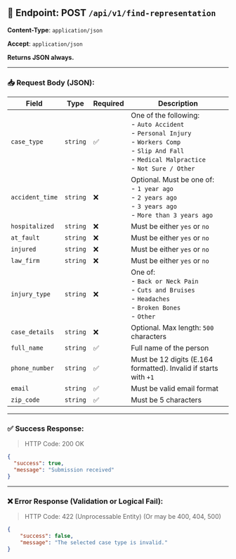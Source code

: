 ## 📡 Endpoint: POST `/api/v1/find-representation`

**Content-Type**: `application/json`

**Accept**: `application/json`

**Returns JSON always.**

-------

### 📥 Request Body (JSON):


| Field           | Type     | Required | Description                                                                                                                                                   |
| --------------- | -------- | -------- | ------------------------------------------------------------------------------------------------------------------------------------------------------------- |
| `case_type`     | `string` | ✅        | One of the following:<br>- `Auto Accident`<br>- `Personal Injury`<br>- `Workers Comp`<br>- `Slip And Fall`<br>- `Medical Malpractice`<br>- `Not Sure / Other` |
| `accident_time` | `string` | ❌        | Optional. Must be one of:<br>- `1 year ago`<br>- `2 years ago`<br>- `3 years ago`<br>- `More than 3 years ago`                                                |
| `hospitalized`  | `string` | ❌        | Must be either `yes` or `no`                                                                                                                                  |
| `at_fault`      | `string` | ❌        | Must be either `yes` or `no`                                                                                                                                  |
| `injured`       | `string` | ❌        | Must be either `yes` or `no`                                                                                                                                  |
| `law_firm`      | `string` | ❌        | Must be either `yes` or `no`                                                                                                                                  |
| `injury_type`   | `string` | ❌        | One of:<br>- `Back or Neck Pain`<br>- `Cuts and Bruises`<br>- `Headaches`<br>- `Broken Bones`<br>- `Other`                                                    |
| `case_details`  | `string` | ❌        | Optional. Max length: `500` characters                                                                                                                        |
| `full_name`     | `string` | ✅        | Full name of the person                                                                                                                                       |
| `phone_number`  | `string` | ✅        | Must be 12 digits (E.164 formatted). Invalid if starts with `+1`                                                                                              |
| `email`         | `string` | ✅        | Must be valid email format                                                                                                                                    |
| `zip_code`      | `string` | ✅        | Must be 5 characters                                                                                                                                          |

------

### ✅ Success Response:

> HTTP Code: 200 OK

```json
{
  "success": true,
  "message": "Submission received"
}
```

------

### ❌ Error Response (Validation or Logical Fail):

> HTTP Code: 422 (Unprocessable Entity) (Or may be 400, 404, 500)

```json
{
    "success": false,
    "message": "The selected case type is invalid."
}
```
